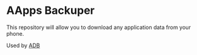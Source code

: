 # AApps Backuper
This repository will allow you to download any application data from your phone.

Used by [ADB](https://developer.android.com/studio/command-line/adb)
